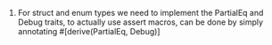 1. For struct and enum types we need to implement the PartialEq and Debug traits, to actually use assert macros, can be done by simply annotating #[derive(PartialEq, Debug)]
